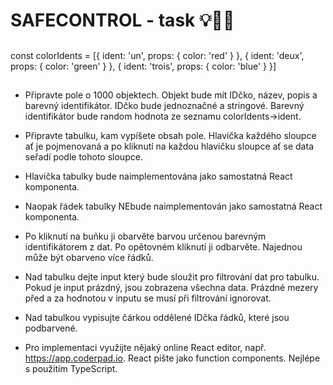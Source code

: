 # SAFECONTROL - task 💡👨‍💻

##

const colorIdents = [{
ident: 'un',
props: {
color: 'red'
}
}, {
ident: 'deux',
props: {
color: 'green'
}
}, {
ident: 'trois',
props: {
color: 'blue'
}
}]

##

- Připravte pole o 1000 objektech. Objekt bude mít IDčko, název, popis a barevný identifikátor. IDčko bude jednoznačné a stringové. Barevný identifikátor bude random hodnota ze seznamu colorIdents->ident.

- Připravte tabulku, kam vypíšete obsah pole. Hlavička každého sloupce ať je pojmenovaná a po kliknutí na každou hlavičku sloupce ať se data seřadí podle tohoto sloupce.

- Hlavička tabulky bude naimplementována jako samostatná React komponenta.

- Naopak řádek tabulky NEbude naimplementován jako samostatná React komponenta.

- Po kliknutí na buňku ji obarvěte barvou určenou barevným identifikátorem z dat. Po opětovném kliknutí ji odbarvěte. Najednou může být obarveno více řádků.

- Nad tabulku dejte input který bude sloužit pro filtrování dat pro tabulku. Pokud je input prázdný, jsou zobrazena všechna data. Prázdné mezery před a za hodnotou v inputu se musí při filtrování ignorovat.

- Nad tabulkou vypisujte čárkou oddělené IDčka řádků, které jsou podbarvené.

- Pro implementaci využijte nějaký online React editor, např. https://app.coderpad.io. React pište jako function components. Nejlépe s použitím TypeScript.
